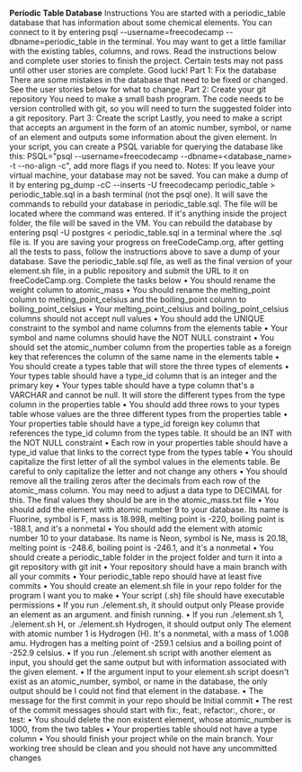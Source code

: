 **Periodic Table Database**
Instructions
You are started with a periodic_table database that has information about some chemical elements. You can connect to it by entering psql --username=freecodecamp --dbname=periodic_table in the terminal. You may want to get a little familiar with the existing tables, columns, and rows. Read the instructions below and complete user stories to finish the project. Certain tests may not pass until other user stories are complete. Good luck!
Part 1: Fix the database
There are some mistakes in the database that need to be fixed or changed. See the user stories below for what to change.
Part 2: Create your git repository
You need to make a small bash program. The code needs to be version controlled with git, so you will need to turn the suggested folder into a git repository.
Part 3: Create the script
Lastly, you need to make a script that accepts an argument in the form of an atomic number, symbol, or name of an element and outputs some information about the given element. In your script, you can create a PSQL variable for querying the database like this: PSQL="psql --username=freecodecamp --dbname=<database_name> -t --no-align -c", add more flags if you need to.
Notes:
If you leave your virtual machine, your database may not be saved. You can make a dump of it by entering pg_dump -cC --inserts -U freecodecamp periodic_table > periodic_table.sql in a bash terminal (not the psql one). It will save the commands to rebuild your database in periodic_table.sql. The file will be located where the command was entered. If it's anything inside the project folder, the file will be saved in the VM. You can rebuild the database by entering psql -U postgres < periodic_table.sql in a terminal where the .sql file is.
If you are saving your progress on freeCodeCamp.org, after getting all the tests to pass, follow the instructions above to save a dump of your database. Save the periodic_table.sql file, as well as the final version of your element.sh file, in a public repository and submit the URL to it on freeCodeCamp.org.
Complete the tasks below
•	You should rename the weight column to atomic_mass
•	You should rename the melting_point column to melting_point_celsius and the boiling_point column to boiling_point_celsius
•	Your melting_point_celsius and boiling_point_celsius columns should not accept null values
•	You should add the UNIQUE constraint to the symbol and name columns from the elements table
•	Your symbol and name columns should have the NOT NULL constraint
•	You should set the atomic_number column from the properties table as a foreign key that references the column of the same name in the elements table
•	You should create a types table that will store the three types of elements
•	Your types table should have a type_id column that is an integer and the primary key
•	Your types table should have a type column that's a VARCHAR and cannot be null. It will store the different types from the type column in the properties table
•	You should add three rows to your types table whose values are the three different types from the properties table
•	Your properties table should have a type_id foreign key column that references the type_id column from the types table. It should be an INT with the NOT NULL constraint
•	Each row in your properties table should have a type_id value that links to the correct type from the types table
•	You should capitalize the first letter of all the symbol values in the elements table. Be careful to only capitalize the letter and not change any others
•	You should remove all the trailing zeros after the decimals from each row of the atomic_mass column. You may need to adjust a data type to DECIMAL for this. The final values they should be are in the atomic_mass.txt file
•	You should add the element with atomic number 9 to your database. Its name is Fluorine, symbol is F, mass is 18.998, melting point is -220, boiling point is -188.1, and it's a nonmetal
•	You should add the element with atomic number 10 to your database. Its name is Neon, symbol is Ne, mass is 20.18, melting point is -248.6, boiling point is -246.1, and it's a nonmetal
•	You should create a periodic_table folder in the project folder and turn it into a git repository with git init
•	Your repository should have a main branch with all your commits
•	Your periodic_table repo should have at least five commits
•	You should create an element.sh file in your repo folder for the program I want you to make
•	Your script (.sh) file should have executable permissions
•	If you run ./element.sh, it should output only Please provide an element as an argument. and finish running.
•	If you run ./element.sh 1, ./element.sh H, or ./element.sh Hydrogen, it should output only The element with atomic number 1 is Hydrogen (H). It's a nonmetal, with a mass of 1.008 amu. Hydrogen has a melting point of -259.1 celsius and a boiling point of -252.9 celsius.
•	If you run ./element.sh script with another element as input, you should get the same output but with information associated with the given element.
•	If the argument input to your element.sh script doesn't exist as an atomic_number, symbol, or name in the database, the only output should be I could not find that element in the database.
•	The message for the first commit in your repo should be Initial commit
•	The rest of the commit messages should start with fix:, feat:, refactor:, chore:, or test:
•	You should delete the non existent element, whose atomic_number is 1000, from the two tables
•	Your properties table should not have a type column
•	You should finish your project while on the main branch. Your working tree should be clean and you should not have any uncommitted changes

